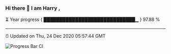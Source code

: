 ### Hi there 👋 I am Harry , 

⏳ Year progress { █████████████████████████████▁ } 97.88 %

---

⏰ Updated on Thu, 24 Dec 2020 05:57:44 GMT

![Progress Bar CI](https://github.com/duykhang68/duykhang68/workflows/Progress%20Bar%20CI/badge.svg)
